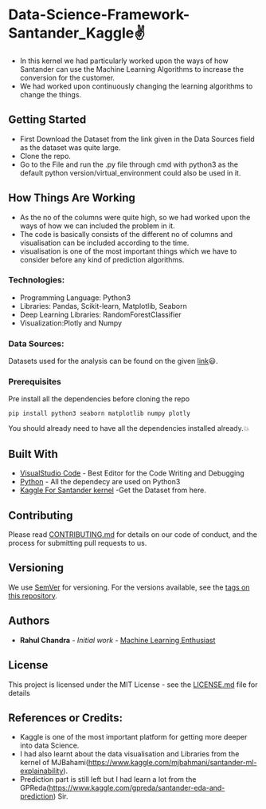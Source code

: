 # Data-Science-Framework-Santander_Kaggle:v:
* In this kernel we had particularly worked upon the ways of how Santander can use the Machine Learning Algorithms to increase the conversion for the customer.
* We had worked upon continuously changing the learning algorithms to change the things.

## Getting Started
* First Download the Dataset from the link given in the Data Sources field as the dataset was quite large.
* Clone the repo.
* Go to the File and run the .py file through cmd with python3 as the default python version/virtual_environment could also be used in it.

## How Things Are Working
* As the no of the columns were quite high, so we had worked upon the ways of how we can included the problem in it.
* The code is basically consists of the different no of columns and visualisation can be included according to the time.
* visualisation is one of the most important things which we have to consider before any kind of prediction algorithms.


### Technologies:
* Programming Language: Python3
* Libraries: Pandas, Scikit-learn, Matplotlib, Seaborn
* Deep Learning Libraries: RandomForestClassifier
* Visualization:Plotly and Numpy

### Data Sources:
Datasets used for the analysis can be found on the given [link](https://www.kaggle.com/c/quora-insincere-questions-classification):smiley:.
### Prerequisites
Pre install all the dependencies before cloning the repo
```
pip install python3 seaborn matplotlib numpy plotly
```
You should already need to have all the dependencies installed already.:boom:

## Built With 

* [VisualStudio Code](https://code.visualstudio.com/) - Best Editor for the Code Writing and Debugging
* [Python](https://www.python.org/download/releases/3.0/) - All the dependecy are used on Python3
* [Kaggle For Santander kernel](https://www.kaggle.com/c/santander-customer-transaction-prediction) -Get the Dataset from here.

## Contributing

Please read [CONTRIBUTING.md](https://gist.github.com/PurpleBooth/b24679402957c63ec426) for details on our code of conduct, and the process for submitting pull requests to us.

## Versioning

We use [SemVer](http://semver.org/) for versioning. For the versions available, see the [tags on this repository](https://github.com/your/project/tags). 

## Authors

* **Rahul Chandra** - *Initial work* - [Machine Learning Enthusiast](https://github.com/irahulcse)


## License

This project is licensed under the MIT License - see the [LICENSE.md](LICENSE.md) file for details

## References or Credits:

* Kaggle is one of the most important platform for getting more deeper into data Science.
* I had also learnt about the data visualisation and Libraries from the kernel of MJBahami(https://www.kaggle.com/mjbahmani/santander-ml-explainability).
* Prediction part is still left but I had learn a lot from the GPReda(https://www.kaggle.com/gpreda/santander-eda-and-prediction) Sir.
